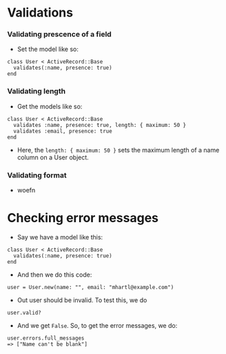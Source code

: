 # Validations

### Validating prescence of a field

- Set the model like so:
```
class User < ActiveRecord::Base
  validates(:name, presence: true)
end
```

### Validating length

- Get the models like so:

```
class User < ActiveRecord::Base
  validates :name, presence: true, length: { maximum: 50 }
  validates :email, presence: true
end
```
- Here, the `length: { maximum: 50 }` sets the maximum length of a name column on a User object.

### Validating format

- woefn

# Checking error messages

- Say we have a model like this:
```
class User < ActiveRecord::Base
  validates(:name, presence: true)
end
```

- And then we do this code:
```
user = User.new(name: "", email: "mhartl@example.com")
```

- Out user should be invalid. To test this, we do
```
user.valid?
```

- And we get `False`. So, to get the error messages, we do:
```
user.errors.full_messages
=> ["Name can't be blank"]
```

